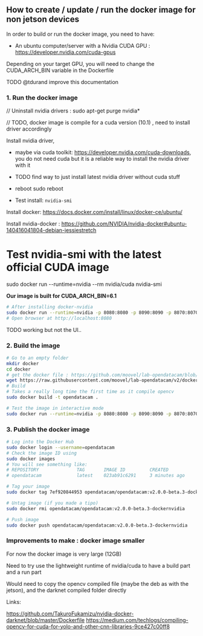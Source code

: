 ## How to create / update / run the docker image for non jetson devices

In order to build or run the docker image, you need to have:

- An ubuntu computer/server with a Nvidia CUDA GPU : https://developer.nvidia.com/cuda-gpus

Depending on your target GPU, you will need to change the CUDA_ARCH_BIN variable in the Dockerfile

TODO @tdurand improve this documentation

### 1. Run the docker image

// Uninstall nvidia drivers : sudo apt-get purge nvidia*

// TODO, docker image is compile for a cuda version (10.1) , need to install driver accordingly

Install nvidia driver, 

- maybe via cuda toolkit: https://developer.nvidia.com/cuda-downloads, you do not need cuda but it is a reliable way to install the nvidia driver with it

- TODO find way to just install latest nvidia driver without cuda stuff

- reboot sudo reboot

- Test install: `nvidia-smi`

Install docker: https://docs.docker.com/install/linux/docker-ce/ubuntu/

Install nvidia-docker : https://github.com/NVIDIA/nvidia-docker#ubuntu-140416041804-debian-jessiestretch

# Test nvidia-smi with the latest official CUDA image
sudo docker run --runtime=nvidia --rm nvidia/cuda nvidia-smi

__Our image is built for CUDA_ARCH_BIN=6.1__

```bash
# After installing docker-nvidia
sudo docker run --runtime=nvidia -p 8080:8080 -p 8090:8090 -p 8070:8070 -v /data/db:/data/db -d --restart unless-stopped opendatacam/opendatacam:v2.0.0-beta.3-dockernvidia
# Open browser at http://localhost:8080
```

TODO working but not the UI.. 

### 2. Build the image

```bash
# Go to an empty folder
mkdir docker
cd docker
# get the docker file : https://github.com/moovel/lab-opendatacam/blob/v2/docker/run-cloud/Dockerfile
wget https://raw.githubusercontent.com/moovel/lab-opendatacam/v2/docker/run-cloud/Dockerfile
# Build
# Takes a really long time the first time as it compile opencv
sudo docker build -t opendatacam .

# Test the image in interactive mode
sudo docker run --runtime=nvidia -p 8080:8080 -p 8090:8090 -p 8070:8070 -v /data/db:/data/db --rm -it opendatacam
```

### 3. Publish the docker image

```bash
# Log into the Docker Hub
sudo docker login --username=opendatacam
# Check the image ID using
sudo docker images
# You will see something like:
# REPOSITORY              TAG       IMAGE ID         CREATED           SIZE
# opendatacam             latest    023ab91c6291     3 minutes ago     1.975 GB

# Tag your image
sudo docker tag 7ef920844953 opendatacam/opendatacam:v2.0.0-beta.3-dockernvidia

# Untag image (if you made a tipo)
sudo docker rmi opendatacam/opendatacam:v2.0.0-beta.3-dockernvidia

# Push image
sudo docker push opendatacam/opendatacam:v2.0.0-beta.3-dockernvidia
```

### Improvements to make : docker image smaller 

For now the docker image is very large (12GB)

Need to try use the lightweight runtime of nvidia/cuda to have a build part and a run part

Would need to copy the opencv compiled file (maybe the deb as with the jetson), and the darknet compiled folder directly

Links:

https://github.com/TakuroFukamizu/nvidia-docker-darknet/blob/master/Dockerfile
https://medium.com/techlogs/compiling-opencv-for-cuda-for-yolo-and-other-cnn-libraries-9ce427c00ff8